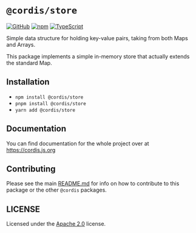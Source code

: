 # `@cordis/store`  

[![GitHub](https://img.shields.io/badge/License-Apache%202.0-yellow.svg)](https://github.com/cordis-lib/cordis/blob/main/LICENSE)
[![npm](https://img.shields.io/npm/v/@cordis/store?color=crimson&logo=npm)](https://www.npmjs.com/package/@cordis/store)
[![TypeScript](https://github.com/cordis-lib/cordis/actions/workflows/quality.yml/badge.svg)](https://github.com/cordis-lib/cordis/actions/workflows/quality.yml)

Simple data structure for holding key-value pairs, taking from both Maps and Arrays.

This package implements a simple in-memory store that actually extends the standard Map.

## Installation
- `npm install @cordis/store` 
- `pnpm install @cordis/store` 
- `yarn add @cordis/store`

## Documentation
You can find documentation for the whole project over at https://cordis.js.org

## Contributing
Please see the main [README.md](https://github.com/cordis-lib/cordis) for info on how to contribute to this package or the other `@cordis` packages.

## LICENSE
Licensed under the [Apache 2.0](https://github.com/cordis-lib/cordis/blob/main/LICENSE) license.